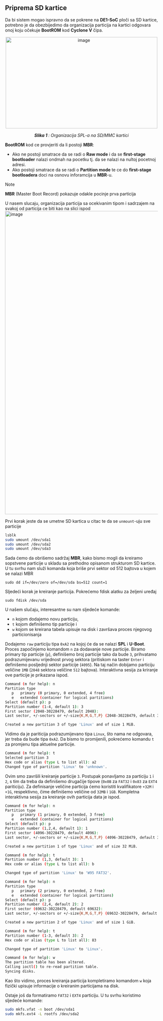 
## Priprema SD kartice

Da bi sistem mogao ispravno da se pokrene na **DE1-SoC** ploči sa SD kartice,
potrebno je da obezbijedimo da organizacija particija na kartici odgovara onoj koju očekuje
**BootROM** kod **Cyclone V** čipa.

<p align="center">
  <img width="500" height="300" alt="image" src="https://github.com/user-attachments/assets/432c1639-7754-4778-af14-cc7d98619365" />
</p>
<p align="center"><i><b>Slika 1 </b>: Organizacija SPL-a na SD/MMC kartici</i></p>



**BootROM** kod ce provjeriti da li postoji **MBR**:
- Ako ne postoji smatrace da se radi o **Raw mode** i da se **first-stage bootloader** nalazi ondmah na pocetku tj. da se nalazi na nultoj pocetnoj adresi.
- Ako postoji smatrace da se radi o **Partition mode** te ce do **first-stage bootloadera** doci na osnovu inforamcija u **MBR**-u.

> [!NOTE]
**MBR** (Master Boot Record) pokazuje odakle pocinje prva particija

U nasem slucaju, organizacija particija sa ocekivanim tipom i sadrzajem na svakoj od particija ce biti kao na slici ispod
<img width="2514" height="995" alt="image" src="https://github.com/user-attachments/assets/64a544b4-8357-41a3-8121-0ed78d8c7a50" />

Prvi korak jeste da se umetne SD kartica u citac te da se `unmount`-uju sve particije
```bash
lsblk
sudo umount /dev/sda1
sudo umount /dev/sda2
sudo umount /dev/sda3
```
Sada ćemo da obrišemo sadržaj **MBR**, kako bismo mogli da kreiramo sopstvene particije u skladu sa prethodno opisanom strukturom SD kartice. U tu svrhu nam služi komanda koja briše prvi sektor od 512 bajtova u kojem se nalazi MBR
```
sudo dd if=/dev/zero of=/dev/sda bs=512 count=1
```
Sljedeći korak je kreiranje particija. Pokrećemo fdisk alatku za željeni uređaj
```
sudo fdisk /dev/sda
```
U našem slučaju, interesantne su nam sljedeće komande:
- `n` kojom dodajemo novu particiju,
- `t` kojom definišemo tip particije i
- `w` kojom se kreirana tabela upisuje na disk i završava proces njegovog particionisanja</br>

Dodajemo `raw` particiju tipa `0xA2` na kojoj će da se nalazi **SPL** i **U-Boot**. Proces započinjemo komandom `n` za dodavanje nove particije. Biramo primary tip particije (`p`), definišemo broj particije tako da bude `3`, prihvatamo podrazumijevanu vrijednost prvog sektora (pritiskom na taster `Enter` i definišemo posljednji sektor particije (`4095`). Na taj način dobijamo particiju veličine `1MB` (`2048` sektora veličine `512` bajtova). Interaktivna sesija za kriranje ove particije je prikazana ispod.
```bash
Command (m for help): n
Partition type
   p   primary (0 primary, 0 extended, 4 free)
   e   extended (container for logical partitions)
Select (default p): p
Partition number (1-4, default 1): 3
First sector (2048-30228479, default 2048): 
Last sector, +/-sectors or +/-size{K,M,G,T,P} (2048-30228479, default 30228479): 4095

Created a new partition 3 of type 'Linux' and of size 1 MiB.
```
Vidimo da je pariticija podrazumijevano tipa `Linux`, što nama ne odgovara, jer treba da bude tipa `0xA2`. Da bismo to promijenili, pokrećemo komandu `t` za promjenu tipa aktuelne particije.
```bash
Command (m for help): t
Selected partition 3
Hex code or alias (type L to list all): a2
Changed type of partition 'Linux' to 'unknown'.
```
Ovim smo završili kreiranje particije `3`. Postupak ponavljamo za particiju `1` i `2`, s tim da treba da definišemo drugačije tipove (`0x0B` za `FAT32` i `0x83` za `EXT4` pariticiju). Za definisanje veličine particija ćemo koristiti kvalifikatore `+32M` i `+1G`, respektivno, čime definišemo veličine od `32MB` i `1GB`. Kompletna interaktivna sesija za kreiranje ovih particija data je ispod.
```bash
Command (m for help): n
Partition type
   p   primary (1 primary, 0 extended, 3 free)
   e   extended (container for logical partitions)
Select (default p): p
Partition number (1,2,4, default 1): 1
First sector (4096-30228479, default 4096): 
Last sector, +/-sectors or +/-size{K,M,G,T,P} (4096-30228479, default 30228479): +32M

Created a new partition 1 of type 'Linux' and of size 32 MiB.

Command (m for help): t
Partition number (1,3, default 3): 1
Hex code or alias (type L to list all): b

Changed type of partition 'Linux' to 'W95 FAT32'.

Command (m for help): n
Partition type
   p   primary (2 primary, 0 extended, 2 free)
   e   extended (container for logical partitions)
Select (default p): p
Partition number (2,4, default 2): 2
First sector (69632-30228479, default 69632): 
Last sector, +/-sectors or +/-size{K,M,G,T,P} (69632-30228479, default 30228479): +1G

Created a new partition 2 of type 'Linux' and of size 1 GiB.

Command (m for help): t
Partition number (1-3, default 3): 2
Hex code or alias (type L to list all): 83

Changed type of partition 'Linux' to 'Linux'.

Command (m for help): w
The partition table has been altered.
Calling ioctl() to re-read partition table.
Syncing disks.
```
Kao što vidimo, proces kreiranja particija kompletiramo komandom `w` koja fizički upisuje informacije o kreiranim particijama na disk.


Ostaje još da formatiramo `FAT32` i `EXT4` particiju. U tu svrhu koristimo sljedeće komande:
```bash
sudo mkfs.vfat -n boot /dev/sda1
sudo mkfs.ext4 -L rootfs /dev/sda2
```
